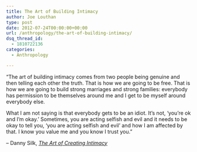 ```yaml
---
title: The Art of Building Intimacy
author: Joe Louthan
type: post
date: 2012-07-24T00:00:00+00:00
url: /anthropology/the-art-of-building-intimacy/
dsq_thread_id:
  - 1810722136
categories:
  - Anthropology

---
```

&#8220;The art of building intimacy comes from two people being genuine and then telling each other the truth. That is how we are going to be free. That is how we are going to build strong marriages and strong families: everybody has permission to be themselves around me and I get to be myself around everybody else.

What I am not saying is that everybody gets to be an idiot. It&#8217;s not, &#8216;you&#8217;re ok and I&#8217;m okay.&#8217; Sometimes, you are acting selfish and evil and it needs to be okay to tell you, &#8216;you are acting selfish and evil&#8217; and how I am affected by that. I know you value me and you know I trust you.&#8221;

&#8211; Danny Silk, <a href="http://store.ibethel.org/p2257/people-helping-people?ref=4&affiliate_banner_id=4&manufacturers_id=6" target="_blank"><em>The Art of Creating Intimacy</em></a>